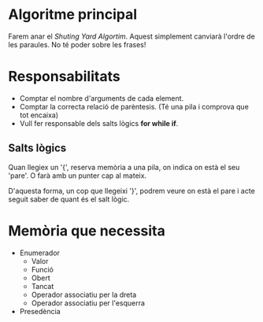 # Algoritme principal
Farem anar el _Shuting Yard Algortim_. Aquest simplement canviarà l'ordre de les paraules.
No té poder sobre les frases!

# Responsabilitats
- Comptar el nombre d'arguments de cada element.
- Comptar la correcta relació de parèntesis. (Té una pila i comprova que tot encaixa)
- Vull fer responsable dels salts lògics __for while if__.

## Salts lògics
Quan llegiex un '{', reserva memòria a una pila, on indica on està el seu 'pare'.
O farà amb un punter cap al mateix.

D'aquesta forma, un cop que llegeixi '}', podrem veure on està el pare i acte seguit saber de quant és el salt lògic.

# Memòria que necessita
- Enumerador
  - Valor
  - Funció
  - Obert
  - Tancat
  - Operador associatiu per la dreta
  - Operador associatiu per l'esquerra
- Presedència
